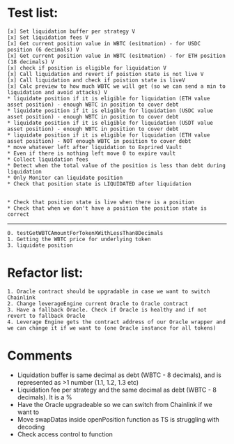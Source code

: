 # Test list:

    [x] Set liquidation buffer per strategy V
    [x] Set liquidation fees V
    [x] Get current position value in WBTC (esitmation) - for USDC position (6 decimals) V
    [x] Get current position value in WBTC (esitmation) - for ETH position (18 decimals) V
    [x] check if position is eligible for liquidation V
    [x] Call liquidation and revert if poistion state is not live V
    [x] Call liquidation and check if poistion state is liveV
    [x] Calc preview to how much WBTC we will get (so we can send a min to liquidation and avoid attacks) V
    * liquidate position if it is eligible for liquidation (ETH value asset position) - enough WBTC in position to cover debt
    * liquidate position if it is eligible for liquidation (USDC value asset position) - enough WBTC in position to cover debt
    * liquidate position if it is eligible for liquidation (USDT value asset position) - enough WBTC in position to cover debt
    * liquidate position if it is eligible for liquidation (ETH value asset position) - NOT enough WBTC in position to cover debt
    * move whatever left after liquidation to Exprired Vault
    * Even if there is nothing left move 0 to expire vault
    * Collect liquidation fees
    * Detect when the total value of the position is less than debt during liquidation
    * Only Monitor can liquidate position
    * Check that position state is LIQUIDATED after liquidation


    * Check that position state is live when there is a position
    * Check that when we don't have a position the position state is correct

---

    0. testGetWBTCAmountForTokenXWithLessThan8Decimals
    1. Getting the WBTC price for underlying token
    3. liquidate position

# Refactor list:

    1. Oracle contract should be upgradable in case we want to switch Chainlink
    2. Change leverageEngine current Oracle to Oracle contract
    3. Have a fallback Oracle. Check if Oracle is healthy and if not revert to fallback Oracle
    4. Leverage Engine gets the contract address of our Oracle wrapper and we can change it if we want to (one Oracle instance for all tokens)

# Comments

- Liquidation buffer is same decimal as debt (WBTC - 8 decimals), and is represented as >1 number (1.1, 1.2, 1.3 etc)
- Liquidation fee per strategy and the same decimal as debt (WBTC - 8 decimals). It is a %
- Have the Oracle upgradeable so we can switch from Chainlink if we want to
- Move swapDatas inside openPosition function as TS is struggling with decoding
- Check access control to function
